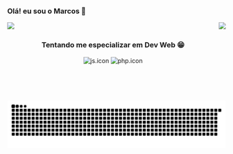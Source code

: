 ### Olá! eu sou o Marcos 👋

<div>
  
  <img  height="180em" src="https://github-readme-stats.vercel.app/api?username=MarcosF0002&show_icons=true&theme=tokyonight&include_all_commits=true&count_private=true"/>
  <img align="right" height="180em" src="https://github-readme-stats.vercel.app/api/top-langs/?username=MarcosF0002&layout=compact&langs_count=16&theme=tokyonight"/>
</div>

<div align="center">
        <h3>Tentando me especializar em Dev Web 😁</h1>
        <img align="center" height="30" width="40" alt="js.icon" src="https://cdn.jsdelivr.net/gh/devicons/devicon/icons/javascript/javascript-plain.svg">
        <img align="center" height="30" width="40" alt="php.icon" src="https://cdn.jsdelivr.net/gh/devicons/devicon/icons/php/php-plain.svg">
  
</div>  
  

![Snake animation](https://github.com/MarcosF0002/MarcosF0002/blob/output/github-contribution-grid-snake.svg)
